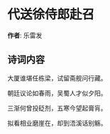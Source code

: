 # 代送徐侍郎赴召

**作者**: 乐雷发

## 诗词内容

大厦谁堪任栋梁，试留斋舰问行藏。

朝廷议论如春雨，吴蜀人才似夕阳。

三渐何曾投砭剂，五寒今望起膏肓。

拟看相业磨崖在，却到浯溪话别觞。

